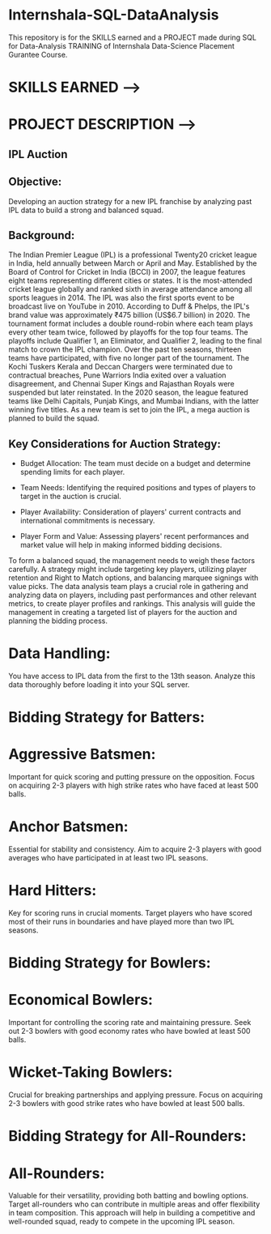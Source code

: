 # Internshala-SQL-DataAnalysis
This repository is for the SKILLS earned and a PROJECT made during SQL for Data-Analysis TRAINING of Internshala Data-Science Placement Gurantee Course.

# SKILLS EARNED -->

# PROJECT DESCRIPTION -->
## IPL Auction

## Objective:
Developing an auction strategy for a new IPL franchise by analyzing past IPL data to build a strong and balanced squad.

## Background:
The Indian Premier League (IPL) is a professional Twenty20 cricket league in India, held annually between March or April and May. Established by the Board of Control for Cricket in India (BCCI) in 2007, the league features eight teams representing different cities or states. It is the most-attended cricket league globally and ranked sixth in average attendance among all sports leagues in 2014. The IPL was also the first sports event to be broadcast live on YouTube in 2010. According to Duff & Phelps, the IPL's brand value was approximately ₹475 billion (US$6.7 billion) in 2020. The tournament format includes a double round-robin where each team plays every other team twice, followed by playoffs for the top four teams. The playoffs include Qualifier 1, an Eliminator, and Qualifier 2, leading to the final match to crown the IPL champion. Over the past ten seasons, thirteen teams have participated, with five no longer part of the tournament. The Kochi Tuskers Kerala and Deccan Chargers were terminated due to contractual breaches, Pune Warriors India exited over a valuation disagreement, and Chennai Super Kings and Rajasthan Royals were suspended but later reinstated. In the 2020 season, the league featured teams like Delhi Capitals, Punjab Kings, and Mumbai Indians, with the latter winning five titles. As a new team is set to join the IPL, a mega auction is planned to build the squad.

## Key Considerations for Auction Strategy:

* Budget Allocation: The team must decide on a budget and determine spending limits for each player.

* Team Needs: Identifying the required positions and types of players to target in the auction is crucial.

* Player Availability: Consideration of players' current contracts and international commitments is necessary.

* Player Form and Value: Assessing players' recent performances and market value will help in making informed bidding decisions.

To form a balanced squad, the management needs to weigh these factors carefully. A strategy might include targeting key players, utilizing player retention and Right to Match options, and balancing marquee signings with value picks. The data analysis team plays a crucial role in gathering and analyzing data on players, including past performances and other relevant metrics, to create player profiles and rankings. This analysis will guide the management in creating a targeted list of players for the auction and planning the bidding process.

# Data Handling:
You have access to IPL data from the first to the 13th season. Analyze this data thoroughly before loading it into your SQL server.

# Bidding Strategy for Batters:

# Aggressive Batsmen:
Important for quick scoring and putting pressure on the opposition. Focus on acquiring 2-3 players with high strike rates who have faced at least 500 balls.

# Anchor Batsmen:
Essential for stability and consistency. Aim to acquire 2-3 players with good averages who have participated in at least two IPL seasons.

# Hard Hitters:
Key for scoring runs in crucial moments. Target players who have scored most of their runs in boundaries and have played more than two IPL seasons.

# Bidding Strategy for Bowlers:

# Economical Bowlers:
Important for controlling the scoring rate and maintaining pressure. Seek out 2-3 bowlers with good economy rates who have bowled at least 500 balls.

# Wicket-Taking Bowlers:
Crucial for breaking partnerships and applying pressure. Focus on acquiring 2-3 bowlers with good strike rates who have bowled at least 500 balls.

# Bidding Strategy for All-Rounders:

# All-Rounders:
Valuable for their versatility, providing both batting and bowling options. Target all-rounders who can contribute in multiple areas and offer flexibility in team composition.
This approach will help in building a competitive and well-rounded squad, ready to compete in the upcoming IPL season.
